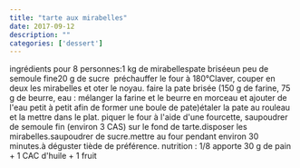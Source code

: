 ```yaml
---
title: "tarte aux mirabelles"
date: 2017-09-12
description: ""
categories: ['dessert']
---
```


          
ingrédients pour 8 personnes:1 kg de mirabellespate briséeun peu de semoule fine20 g de sucre&nbsp;&nbsp;préchauffer le four à 180°Claver, couper en deux les mirabelles et oter le noyau.&nbsp;faire la pate brisée (150 g de farine, 75 g de beurre, eau : mélanger la farine et le beurre en morceau et ajouter de l'eau petit à petit afin de former une boule de pate)étaler la pate au rouleau et la mettre dans le plat. piquer le four à l'aide d'une fourcette, saupoudrer de semoule fin (environ 3 CAS) sur le fond de tarte.disposer les mirabelles.saupoudrer de sucre.mettre au four pendant environ 30 minutes.à déguster tiède de préférence.&nbsp;nutrition : 1/8 apporte 30 g de pain + 1 CAC d'huile + 1 fruit

                          
